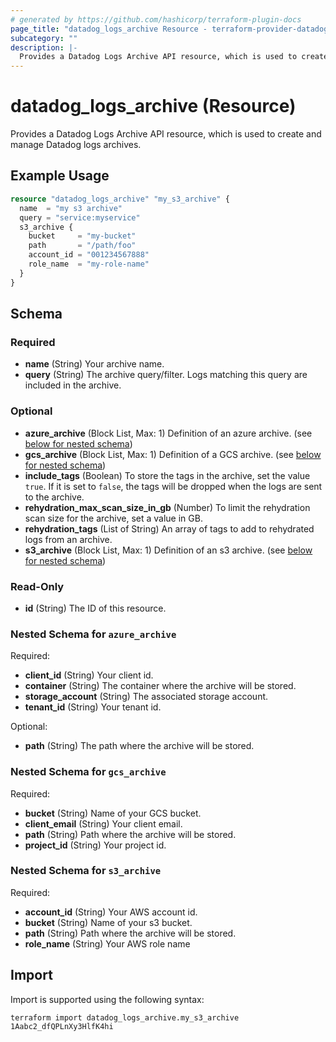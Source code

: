 ```yaml
---
# generated by https://github.com/hashicorp/terraform-plugin-docs
page_title: "datadog_logs_archive Resource - terraform-provider-datadog"
subcategory: ""
description: |-
  Provides a Datadog Logs Archive API resource, which is used to create and manage Datadog logs archives.
---
```


# datadog_logs_archive (Resource)

Provides a Datadog Logs Archive API resource, which is used to create and manage Datadog logs archives.

## Example Usage

```terraform
resource "datadog_logs_archive" "my_s3_archive" {
  name  = "my s3 archive"
  query = "service:myservice"
  s3_archive {
    bucket     = "my-bucket"
    path       = "/path/foo"
    account_id = "001234567888"
    role_name  = "my-role-name"
  }
}
```

<!-- schema generated by tfplugindocs -->
## Schema

### Required

- **name** (String) Your archive name.
- **query** (String) The archive query/filter. Logs matching this query are included in the archive.

### Optional

- **azure_archive** (Block List, Max: 1) Definition of an azure archive. (see [below for nested schema](#nestedblock--azure_archive))
- **gcs_archive** (Block List, Max: 1) Definition of a GCS archive. (see [below for nested schema](#nestedblock--gcs_archive))
- **include_tags** (Boolean) To store the tags in the archive, set the value `true`. If it is set to `false`, the tags will be dropped when the logs are sent to the archive.
- **rehydration_max_scan_size_in_gb** (Number) To limit the rehydration scan size for the archive, set a value in GB.
- **rehydration_tags** (List of String) An array of tags to add to rehydrated logs from an archive.
- **s3_archive** (Block List, Max: 1) Definition of an s3 archive. (see [below for nested schema](#nestedblock--s3_archive))

### Read-Only

- **id** (String) The ID of this resource.

<a id="nestedblock--azure_archive"></a>
### Nested Schema for `azure_archive`

Required:

- **client_id** (String) Your client id.
- **container** (String) The container where the archive will be stored.
- **storage_account** (String) The associated storage account.
- **tenant_id** (String) Your tenant id.

Optional:

- **path** (String) The path where the archive will be stored.


<a id="nestedblock--gcs_archive"></a>
### Nested Schema for `gcs_archive`

Required:

- **bucket** (String) Name of your GCS bucket.
- **client_email** (String) Your client email.
- **path** (String) Path where the archive will be stored.
- **project_id** (String) Your project id.


<a id="nestedblock--s3_archive"></a>
### Nested Schema for `s3_archive`

Required:

- **account_id** (String) Your AWS account id.
- **bucket** (String) Name of your s3 bucket.
- **path** (String) Path where the archive will be stored.
- **role_name** (String) Your AWS role name

## Import

Import is supported using the following syntax:

```shell
terraform import datadog_logs_archive.my_s3_archive 1Aabc2_dfQPLnXy3HlfK4hi
```
